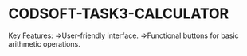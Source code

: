 # CODSOFT-TASK3-CALCULATOR
Key Features: =>User-friendly interface. =>Functional buttons for basic arithmetic operations.

